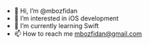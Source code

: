 - 👋 Hi, I’m @mbozfidan
- 👀 I’m interested in iOS development
- 🌱 I’m currently learning Swift
- 📫 How to reach me mbozfidan@gmail.com
